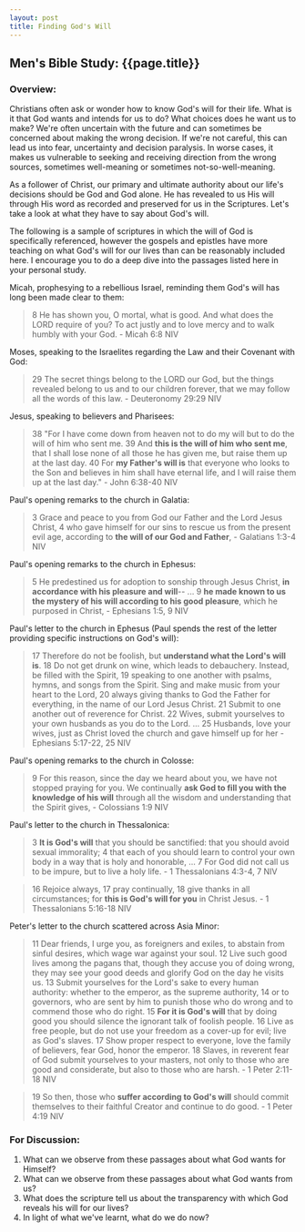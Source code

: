```yaml
---
layout: post
title: Finding God's Will
---
```

## Men's Bible Study: {{page.title}}

### Overview:
Christians often ask or wonder how to know God's will for their life. What is it that God wants and intends for us to do? 
What choices does he want us to make? We're often uncertain with the future and can sometimes be concerned about making 
the wrong decision. If we're not careful, this can lead us into fear, uncertainty and decision paralysis. In worse cases, 
it makes us vulnerable to seeking and receiving direction from the wrong sources, sometimes well-meaning or sometimes
not-so-well-meaning.

As a follower of Christ, our primary and ultimate authority about our life's decisions should be God and God alone. 
He has revealed to us His will through His word as recorded and preserved for us in the Scriptures. Let's take a look at 
what they have to say about God's will.

The following is a sample of scriptures in which the will of God is specifically referenced, however the gospels and epistles
have more teaching on what God's will for our lives than can be reasonably included here. I encourage you to do a deep dive
into the passages listed here in your personal study.

Micah, prophesying to a rebellious Israel, reminding them God's will has long been made clear to them:
> 8 He has shown you, O mortal, what is good. And what does the LORD require of you? To act justly and to love mercy and to walk humbly with your God. - Micah 6:8 NIV

Moses, speaking to the Israelites regarding the Law and their Covenant with God:
> 29 The secret things belong to the LORD our God, but the things revealed belong to us and to our children forever, that we may follow all the words of this law. - Deuteronomy 29:29 NIV

Jesus, speaking to believers and Pharisees:
> 38 "For I have come down from heaven not to do my will but to do the will of him who sent me. 39 And **this is the will of him who sent me**, that I shall lose none of all those he has given me, but raise them up at the last day. 40 For **my Father's will is** that everyone who looks to the Son and believes in him shall have eternal life, and I will raise them up at the last day." - John 6:38-40 NIV

Paul's opening remarks to the church in Galatia:
> 3 Grace and peace to you from God our Father and the Lord Jesus Christ, 4 who gave himself for our sins to rescue us from the present evil age, according to **the will of our God and Father**, - Galatians 1:3-4 NIV

Paul's opening remarks to the church in Ephesus:
> 5 He predestined us for adoption to sonship through Jesus Christ, **in accordance with his pleasure and will**-- ... 9 **he made known to us the mystery of his will according to his good pleasure**, which he purposed in Christ, - Ephesians 1:5, 9 NIV

Paul's letter to the church in Ephesus (Paul spends the rest of the letter providing specific instructions on God's will):
> 17 Therefore do not be foolish, but **understand what the Lord's will is**. 18 Do not get drunk on wine, which leads to debauchery. Instead, be filled with the Spirit, 19 speaking to one another with psalms, hymns, and songs from the Spirit. Sing and make music from your heart to the Lord, 20 always giving thanks to God the Father for everything, in the name of our Lord Jesus Christ. 21 Submit to one another out of reverence for Christ. 22 Wives, submit yourselves to your own husbands as you do to the Lord. ... 25 Husbands, love your wives, just as Christ loved the church and gave himself up for her - Ephesians 5:17-22, 25 NIV

Paul's opening remarks to the church in Colosse:
> 9 For this reason, since the day we heard about you, we have not stopped praying for you. We continually **ask God to fill you with the knowledge of his will** through all the wisdom and understanding that the Spirit gives, - Colossians 1:9 NIV

Paul's letter to the church in Thessalonica:
> 3 **It is God's will** that you should be sanctified: that you should avoid sexual immorality; 4 that each of you should learn to control your own body in a way that is holy and honorable, ... 7 For God did not call us to be impure, but to live a holy life. - 1 Thessalonians 4:3-4, 7 NIV

> 16 Rejoice always, 17 pray continually, 18 give thanks in all circumstances; for **this is God's will for you** in Christ Jesus. - 1 Thessalonians 5:16-18 NIV

Peter's letter to the church scattered across Asia Minor:
> 11 Dear friends, I urge you, as foreigners and exiles, to abstain from sinful desires, which wage war against your soul. 12 Live such good lives among the pagans that, though they accuse you of doing wrong, they may see your good deeds and glorify God on the day he visits us. 13 Submit yourselves for the Lord's sake to every human authority: whether to the emperor, as the supreme authority, 14 or to governors, who are sent by him to punish those who do wrong and to commend those who do right. 15 **For it is God's will** that by doing good you should silence the ignorant talk of foolish people. 16 Live as free people, but do not use your freedom as a cover-up for evil; live as God's slaves. 17 Show proper respect to everyone, love the family of believers, fear God, honor the emperor. 18 Slaves, in reverent fear of God submit yourselves to your masters, not only to those who are good and considerate, but also to those who are harsh. - 1 Peter 2:11-18 NIV

> 19 So then, those who **suffer according to God's will** should commit themselves to their faithful Creator and continue to do good. - 1 Peter 4:19 NIV

### For Discussion:
1. What can we observe from these passages about what God wants for Himself?
2. What can we observe from these passages about what God wants from us?
3. What does the scripture tell us about the transparency with which God reveals his will for our lives?
4. In light of what we've learnt, what do we do now?



